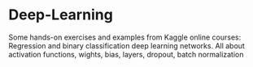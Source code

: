 # Deep-Learning
Some hands-on exercises and examples from Kaggle online courses: Regression and binary classification deep learning networks. All about activation functions, wights, bias, layers, dropout, batch normalization
